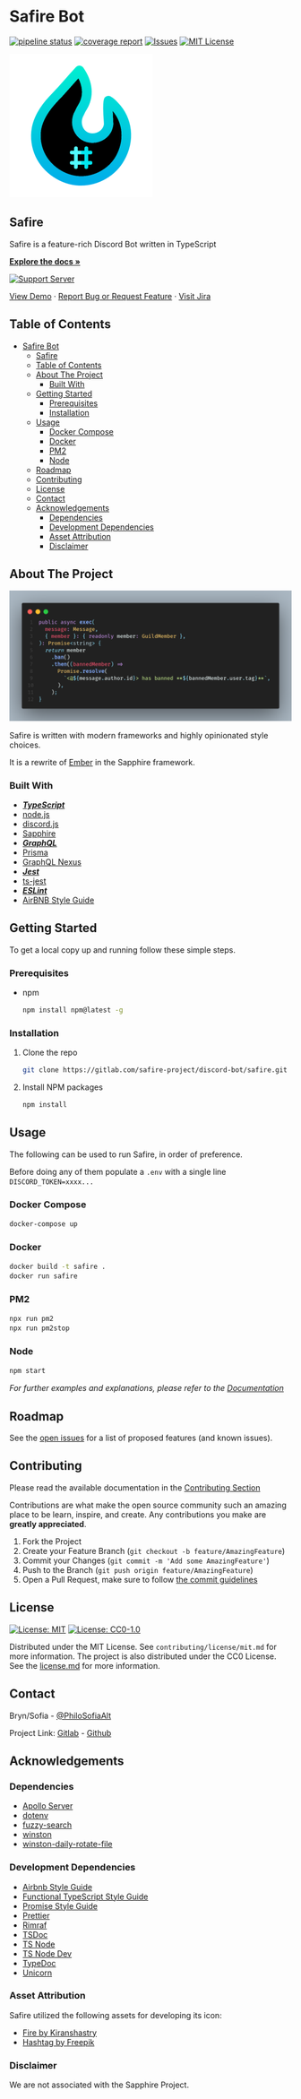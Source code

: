 # Safire Bot

<!--
*** Thanks for checking out the Best-README-Template. If you have a suggestion
*** that would make this better, please fork the repo and create a pull request
*** or simply open an issue with the tag "enhancement".
*** Thanks again! Now go create something AMAZING! :D
***
***
***
*** To avoid retyping too much info. Do a search and replace for the following:
*** PhilosSofiaAlt, Safire, PhilosSofiaAlt, x@gmail.com, Safire, Safire is a feature-rich Discord Bot written in TypeScript
-->

<!-- PROJECT SHIELDS -->
<!--
*** I'm using markdown "reference style" links for readability.
*** Reference links are enclosed in brackets [ ] instead of parentheses ( ).
*** See the bottom of this document for the declaration of the reference variables
*** for contributors-url, forks-url, etc. This is an optional, concise syntax you may use.
*** https://www.markdownguide.org/basic-syntax/#reference-style-links
-->
[![pipeline status](https://gitlab.com/safire-project/discord-bot/safire/badges/master/pipeline.svg)](https://gitlab.com/safire-project/discord-bot/safire/-/commits/master)
[![coverage report](https://gitlab.com/safire-project/discord-bot/safire/badges/master/coverage.svg)](https://gitlab.com/safire-project/discord-bot/safire/-/commits/master)
[![Issues][issues-shield]][issues-url]
[![MIT License][license-shield]][license-url]

<!-- PROJECT LOGO -->
 [![Logo](assets/icon/256x256.png)](https://gitlab.com/safire-project/discord-bot/safire)

## Safire

Safire is a feature-rich Discord Bot written in TypeScript

[**Explore the docs »**](https://gitlab.com/safire-project/discord-bot/safire/-/tree/master/docs)

[![Support Server](https://discord.com/api/guilds/850124019763380254/embed.png?style=banner2)](https://discord.gg/CXbmPSvukZ)

[View Demo](https://discord.gg/CXbmPSvukZ) · [Report Bug or Request Feature](https://gitlab.com/safire-project/discord-bot/safire/-/issues) · [Visit Jira](https://safireproject.atlassian.net/)

## Table of Contents

- [Safire Bot](#safire-bot)
  - [Safire](#safire)
  - [Table of Contents](#table-of-contents)
  - [About The Project](#about-the-project)
    - [Built With](#built-with)
  - [Getting Started](#getting-started)
    - [Prerequisites](#prerequisites)
    - [Installation](#installation)
  - [Usage](#usage)
    - [Docker Compose](#docker-compose)
    - [Docker](#docker)
    - [PM2](#pm2)
    - [Node](#node)
  - [Roadmap](#roadmap)
  - [Contributing](#contributing)
  - [License](#license)
  - [Contact](#contact)
  - [Acknowledgements](#acknowledgements)
    - [Dependencies](#dependencies)
    - [Development Dependencies](#development-dependencies)
    - [Asset Attribution](#asset-attribution)
    - [Disclaimer](#disclaimer)

<!-- ABOUT THE PROJECT -->
## About The Project

[![Product Name Screen Shot](assets/img/code.png)](https://gitlab.com/safire-project/discord-bot/safire)

Safire is written with modern frameworks and highly opinionated style choices.

It is a rewrite of [Ember](https://gitlab.com/BrynAlt/ember-bot) in the Sapphire framework.

### Built With

- [___TypeScript___](https://www.typescriptlang.org/)
- [node.js](https://nodejs.org/en/)
- [discord.js](https://discord.js.org/#/)
- [Sapphire](https://github.com/sapphiredev/framework)
- [___GraphQL___](https://graphql.org/)
- [Prisma](https://www.prisma.io/)
- [GraphQL Nexus](https://nexusjs.org/)
- [___Jest___](https://jestjs.io/)
- [ts-jest](https://github.com/kulshekhar/ts-jest)
- [___ESLint___](https://eslint.org/)
- [AirBNB Style Guide](https://github.com/airbnb/javascript)

<!-- GETTING STARTED -->
## Getting Started

To get a local copy up and running follow these simple steps.

### Prerequisites

- npm

  ```sh
  npm install npm@latest -g
  ```

### Installation

1. Clone the repo

   ```sh
   git clone https://gitlab.com/safire-project/discord-bot/safire.git
   ```

2. Install NPM packages

   ```sh
   npm install
   ```

<!-- USAGE EXAMPLES -->
## Usage

The following can be used to run Safire, in order of preference.

Before doing any of them populate a `.env` with a single line `DISCORD_TOKEN=xxxx...`

### Docker Compose

   ```sh
   docker-compose up
   ```

### Docker

   ```sh
   docker build -t safire .
   docker run safire
   ```

### PM2

   ```sh
   npx run pm2
   npx run pm2stop
   ```

### Node

   ```sh
   npm start
   ```

_For further examples and explanations, please refer to the [Documentation](https://gitlab.com/safire-project/discord-bot/safire/-/tree/master/docs)_

<!-- ROADMAP -->
## Roadmap

See the [open issues](https://gitlab.com/safire-project/discord-bot/safire/-/issues) for a list of proposed features (and known issues).

<!-- CONTRIBUTING -->
## Contributing

Please read the available documentation in the [Contributing Section](https://gitlab.com/safire-project/discord-bot/safire/-/tree/master/docs)

Contributions are what make the open source community such an amazing place to be learn, inspire, and create. Any contributions you make are **greatly appreciated**.

1. Fork the Project
2. Create your Feature Branch (`git checkout -b feature/AmazingFeature`)
3. Commit your Changes (`git commit -m 'Add some AmazingFeature'`)
4. Push to the Branch (`git push origin feature/AmazingFeature`)
5. Open a Pull Request, make sure to follow [the commit guidelines](docs/commits.md)

<!-- LICENSE -->
## License

 [![License: MIT](https://img.shields.io/badge/License-MIT-red.svg)](https://opensource.org/licenses/MIT)
 [![License: CC0-1.0](https://licensebuttons.net/l/zero/1.0/80x15.png)](http://creativecommons.org/publicdomain/zero/1.0/)

Distributed under the MIT License. See `contributing/license/mit.md` for more information.
The project is also distributed under the CC0 License. See the [license.md](license.md) for more information.

<!-- CONTACT -->
## Contact

Bryn/Sofia - [@PhiloSofiaAlt](https://twitter.com/PhiloSofiaAlt)

Project Link: [Gitlab](https://gitlab.com/safire-project/discord-bot/safire) - [Github](https://github.com/Safire-Project/Safire-Bot)

<!-- ACKNOWLEDGEMENTS -->
## Acknowledgements

### Dependencies

- [Apollo Server](https://github.com/apollographql/apollo-server)
- [dotenv](https://github.com/motdotla/dotenv)
- [fuzzy-search](https://github.com/wouter2203/fuzzy-search)
- [winston](https://github.com/winstonjs/winston)
- [winston-daily-rotate-file](https://github.com/winstonjs/winston-daily-rotate-file)

### Development Dependencies

- [Airbnb Style Guide](https://github.com/airbnb/javascript)
- [Functional TypeScript Style Guide](https://github.com/jonaskello/eslint-plugin-functional#readme)
- [Promise Style Guide](https://github.com/xjamundx/eslint-plugin-promise#readme)
- [Prettier](https://prettier.io/)
- [Rimraf](https://github.com/isaacs/rimraf)
- [TSDoc](https://tsdoc.org/)
- [TS Node](https://github.com/TypeStrong/ts-node)
- [TS Node Dev](https://github.com/whitecolor/ts-node-dev)
- [TypeDoc](https://typedoc.org/)
- [Unicorn](https://github.com/sindresorhus/eslint-plugin-unicorn)

<!-- MARKDOWN LINKS & IMAGES -->
<!-- https://www.markdownguide.org/basic-syntax/#reference-style-links -->
[contributors-shield]: https://img.shields.io/badge/Contributors-gitlab-success.svg
[contributors-url]: https://gitlab.com/safire-project/discord-bot/safire/-/graphs/master
[forks-shield]: https://img.shields.io/badge/Forks-gitlab-informational.svg
[forks-url]: https://gitlab.com/safire-project/discord-bot/safire/-/forks
[stars-shield]: https://img.shields.io/badge/Stars-gitlab-yellow.svg
[stars-url]: https://gitlab.com/safire-project/discord-bot/safire/-/starrers
[issues-shield]: https://img.shields.io/badge/Issues-gitlab-critical.svg
[issues-url]: https://gitlab.com/safire-project/discord-bot/safire/-/issues
[license-shield]: https://img.shields.io/badge/License-MIT-red
[license-url]: https://gitlab.com/safire-project/discord-bot/safire/-/blob/master/license.md
[product-screenshot]: src/assets/img/code.png

### Asset Attribution

Safire utilized the following assets for developing its icon:

- [Fire by Kiranshastry](https://www.flaticon.com/free-icon/fire_876691)
- [Hashtag by Freepik](https://www.flaticon.com/free-icon/hashtag_1076982)

### Disclaimer

We are not associated with the Sapphire Project.
